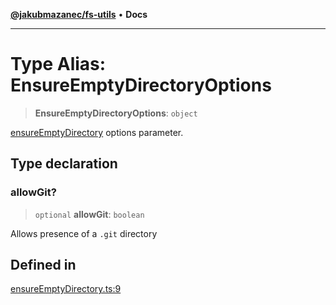 [**@jakubmazanec/fs-utils**](../README.md) • **Docs**

---

# Type Alias: EnsureEmptyDirectoryOptions

> **EnsureEmptyDirectoryOptions**: `object`

[ensureEmptyDirectory](../functions/ensureEmptyDirectory.md) options parameter.

## Type declaration

### allowGit?

> `optional` **allowGit**: `boolean`

Allows presence of a `.git` directory

## Defined in

[ensureEmptyDirectory.ts:9](https://github.com/jakubmazanec/tools/blob/eb8c22844f0a0aa0874efeab93afc2bd96c269e6/packages/fs-utils/source/ensureEmptyDirectory.ts#L9)
